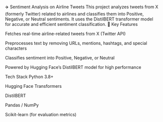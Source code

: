 ✈️ Sentiment Analysis on Airline Tweets
This project analyzes tweets from X (formerly Twitter) related to airlines and classifies them into Positive, Negative, or Neutral sentiments. It uses the DistilBERT transformer model for accurate and efficient sentiment classification.
🔹 Key Features

Fetches real-time airline-related tweets from X (Twitter API)

Preprocesses text by removing URLs, mentions, hashtags, and special characters

Classifies sentiment into Positive, Negative, or Neutral

Powered by Hugging Face’s DistilBERT model for high performance

 Tech Stack
Python 3.8+

Hugging Face Transformers

DistilBERT

Pandas / NumPy

Scikit-learn (for evaluation metrics)
